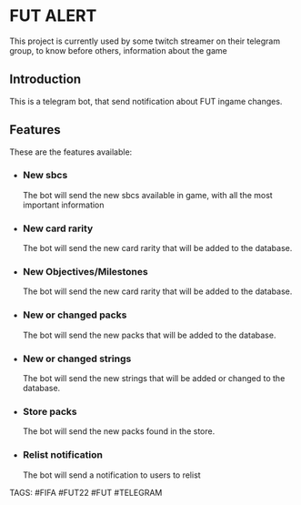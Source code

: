 # FUT ALERT

This project is currently used by some twitch streamer on their telegram group, to know before others, information about the game

## Introduction

This is a telegram bot, that send notification about FUT ingame changes.

## Features

These are the features available:

- ### New sbcs

  The bot will send the new sbcs available in game, with all the most important information

- ### New card rarity

  The bot will send the new card rarity that will be added to the database.

- ### New Objectives/Milestones

  The bot will send the new card rarity that will be added to the database.

- ### New or changed packs

  The bot will send the new packs that will be added to the database.

- ### New or changed strings

  The bot will send the new strings that will be added or changed to the database.

- ### Store packs

  The bot will send the new packs found in the store.

- ### Relist notification
  The bot will send a notification to users to relist


TAGS:
#FIFA #FUT22 #FUT #TELEGRAM
